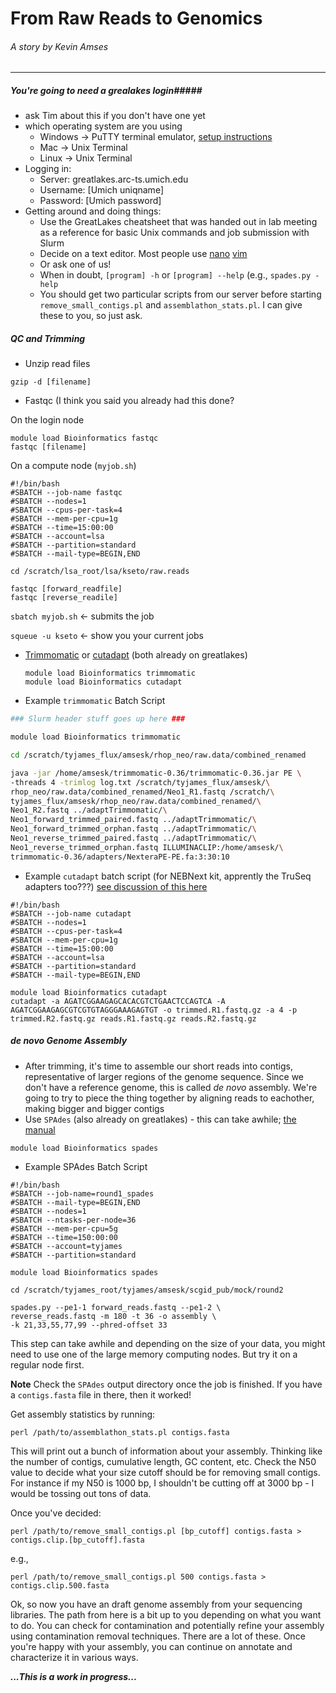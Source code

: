 # From Raw Reads to Genomics
###### A story by Kevin Amses
***
##### You're going to need a grealakes login#####
* ask Tim about this if you don't have one yet
* which operating system are you using
  * Windows -> PuTTY terminal emulator, [setup instructions](https://arc-ts.umich.edu/greatlakes/user-guide/)
  * Mac -> Unix Terminal
  * Linux -> Unix Terminal
* Logging in:
  * Server: greatlakes.arc-ts.umich.edu
  * Username: [Umich uniqname]
  * Password: [Umich password]
* Getting around and doing things:
  * Use the GreatLakes cheatsheet that was handed out in lab meeting as a reference for basic Unix commands and job submission with Slurm
  * Decide on a text editor. Most people use [nano](https://www.howtogeek.com/howto/42980/the-beginners-guide-to-nano-the-linux-command-line-text-editor/) [vim](https://opensource.com/article/19/3/getting-started-vim)
  * Or ask one of us!
  * When in doubt, `[program] -h` or `[program] --help` (e.g., `spades.py -help`
  * You should get two particular scripts from our server before starting `remove_small_contigs.pl` and `assemblathon_stats.pl`. I can give these to you, so just ask.

##### QC and Trimming
* Unzip read files

```
gzip -d [filename]
```

* Fastqc (I think you said you already had this done?

On the login node
```
module load Bioinformatics fastqc
fastqc [filename]
```

On a compute node (`myjob.sh`)

```
#!/bin/bash
#SBATCH --job-name fastqc
#SBATCH --nodes=1
#SBATCH --cpus-per-task=4
#SBATCH --mem-per-cpu=1g
#SBATCH --time=15:00:00
#SBATCH --account=lsa
#SBATCH --partition=standard
#SBATCH --mail-type=BEGIN,END

cd /scratch/lsa_root/lsa/kseto/raw.reads

fastqc [forward_readfile]
fastqc [reverse_readile]
```

`sbatch myjob.sh` <- submits the job

`squeue -u kseto` <- show you your current jobs


* [Trimmomatic](http://www.usadellab.org/cms/uploads/supplementary/Trimmomatic/TrimmomaticManual_V0.32.pdf) or [cutadapt](https://cutadapt.readthedocs.io/en/stable/guide.html) (both already on greatlakes)
  
  ```
  module load Bioinformatics trimmomatic
  module load Bioinformatics cutadapt
  ```
  
* Example `trimmomatic` Batch Script
  

```bash
### Slurm header stuff goes up here ###

module load Bioinformatics trimmomatic

cd /scratch/tyjames_flux/amsesk/rhop_neo/raw.data/combined_renamed

java -jar /home/amsesk/trimmomatic-0.36/trimmomatic-0.36.jar PE \
-threads 4 -trimlog log.txt /scratch/tyjames_flux/amsesk/\
rhop_neo/raw.data/combined_renamed/Neo1_R1.fastq /scratch/\
tyjames_flux/amsesk/rhop_neo/raw.data/combined_renamed/\
Neo1_R2.fastq ../adaptTrimmomatic/\
Neo1_forward_trimmed_paired.fastq ../adaptTrimmomatic/\
Neo1_forward_trimmed_orphan.fastq ../adaptTrimmomatic/\
Neo1_reverse_trimmed_paired.fastq ../adaptTrimmomatic/\
Neo1_reverse_trimmed_orphan.fastq ILLUMINACLIP:/home/amsesk/\
trimmomatic-0.36/adapters/NexteraPE-PE.fa:3:30:10
```

* Example `cutadapt` batch script (for NEBNext kit, apprently the TruSeq adapters too???) [see discussion of this here](https://www.biostars.org/p/149301/)

```
#!/bin/bash
#SBATCH --job-name cutadapt
#SBATCH --nodes=1
#SBATCH --cpus-per-task=4
#SBATCH --mem-per-cpu=1g
#SBATCH --time=15:00:00
#SBATCH --account=lsa
#SBATCH --partition=standard
#SBATCH --mail-type=BEGIN,END

module load Bioinformatics cutadapt
cutadapt -a AGATCGGAAGAGCACACGTCTGAACTCCAGTCA -A AGATCGGAAGAGCGTCGTGTAGGGAAAGAGTGT -o trimmed.R1.fastq.gz -a 4 -p trimmed.R2.fastq.gz reads.R1.fastq.gz reads.R2.fastq.gz
```

##### *de novo* Genome Assembly

* After trimming, it's time to assemble our short reads into contigs, representative of larger regions of the genome sequence. Since we don't have a reference genome, this is called *de novo* assembly. We're going to try to piece the thing together by aligning reads to eachother, making bigger and bigger contigs
* Use `SPAdes` (also already on greatlakes) - this can take awhile; [the manual](http://cab.spbu.ru/files/release3.12.0/manual.html)

```module load Bioinformatics spades```

* Example SPAdes Batch Script

```
#!/bin/bash
#SBATCH --job-name=round1_spades
#SBATCH --mail-type=BEGIN,END
#SBATCH --nodes=1
#SBATCH --ntasks-per-node=36
#SBATCH --mem-per-cpu=5g
#SBATCH --time=150:00:00
#SBATCH --account=tyjames
#SBATCH --partition=standard

module load Bioinformatics spades

cd /scratch/tyjames_root/tyjames/amsesk/scgid_pub/mock/round2

spades.py --pe1-1 forward_reads.fastq --pe1-2 \
reverse_reads.fastq -m 180 -t 36 -o assembly \
-k 21,33,55,77,99 --phred-offset 33
```
This step can take awhile and depending on the size of your data, you might need to use one of the large memory computing nodes. But try it on a regular node first.

**Note** Check the `SPAdes` output directory once the job is finished. If you have a `contigs.fasta` file in there, then it worked!

Get assembly statistics by running:

```
perl /path/to/assemblathon_stats.pl contigs.fasta
```

This will print out a bunch of information about your assembly. Thinking like the number of contigs, cumulative length, GC content, etc. Check the N50 value to decide what your size cutoff should be for removing small contigs. For instance if my N50 is 1000 bp, I shouldn't be cutting off at 3000 bp - I would be tossing out tons of data.

Once you've decided:

```
perl /path/to/remove_small_contigs.pl [bp_cutoff] contigs.fasta > contigs.clip.[bp_cutoff].fasta
```

e.g.,

```
perl /path/to/remove_small_contigs.pl 500 contigs.fasta > contigs.clip.500.fasta
```

Ok, so now you have an draft genome assembly from your sequencing libraries. The path from here is a bit up to you depending on what you want to do. You can check for contamination and potentially refine your assembly using contamination removal techniques. There are a lot of these. Once you're happy with your assembly, you can continue on annotate and characterize it in  various ways.

***...This is a work in progress...***

